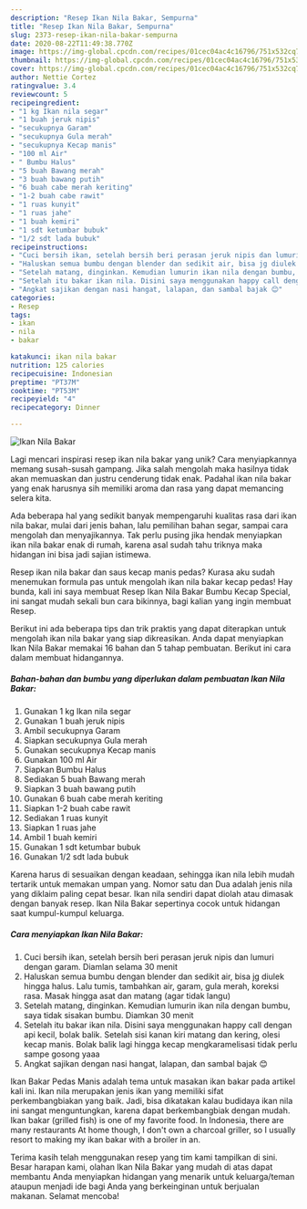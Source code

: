 ```yaml
---
description: "Resep Ikan Nila Bakar, Sempurna"
title: "Resep Ikan Nila Bakar, Sempurna"
slug: 2373-resep-ikan-nila-bakar-sempurna
date: 2020-08-22T11:49:38.770Z
image: https://img-global.cpcdn.com/recipes/01cec04ac4c16796/751x532cq70/ikan-nila-bakar-foto-resep-utama.jpg
thumbnail: https://img-global.cpcdn.com/recipes/01cec04ac4c16796/751x532cq70/ikan-nila-bakar-foto-resep-utama.jpg
cover: https://img-global.cpcdn.com/recipes/01cec04ac4c16796/751x532cq70/ikan-nila-bakar-foto-resep-utama.jpg
author: Nettie Cortez
ratingvalue: 3.4
reviewcount: 5
recipeingredient:
- "1 kg Ikan nila segar"
- "1 buah jeruk nipis"
- "secukupnya Garam"
- "secukupnya Gula merah"
- "secukupnya Kecap manis"
- "100 ml Air"
- " Bumbu Halus"
- "5 buah Bawang merah"
- "3 buah bawang putih"
- "6 buah cabe merah keriting"
- "1-2 buah cabe rawit"
- "1 ruas kunyit"
- "1 ruas jahe"
- "1 buah kemiri"
- "1 sdt ketumbar bubuk"
- "1/2 sdt lada bubuk"
recipeinstructions:
- "Cuci bersih ikan, setelah bersih beri perasan jeruk nipis dan lumuri dengan garam. Diamlan selama 30 menit"
- "Haluskan semua bumbu dengan blender dan sedikit air, bisa jg diulek hingga halus. Lalu tumis, tambahkan air, garam, gula merah, koreksi rasa. Masak hingga asat dan matang (agar tidak langu)"
- "Setelah matang, dinginkan. Kemudian lumurin ikan nila dengan bumbu, saya tidak sisakan bumbu. Diamkan 30 menit"
- "Setelah itu bakar ikan nila. Disini saya menggunakan happy call dengan api kecil, bolak balik. Setelah sisi kanan kiri matang dan kering, olesi kecap manis. Bolak balik lagi hingga kecap mengkaramelisasi tidak perlu sampe gosong yaaa"
- "Angkat sajikan dengan nasi hangat, lalapan, dan sambal bajak 😊"
categories:
- Resep
tags:
- ikan
- nila
- bakar

katakunci: ikan nila bakar 
nutrition: 125 calories
recipecuisine: Indonesian
preptime: "PT37M"
cooktime: "PT53M"
recipeyield: "4"
recipecategory: Dinner

---
```



![Ikan Nila Bakar](https://img-global.cpcdn.com/recipes/01cec04ac4c16796/751x532cq70/ikan-nila-bakar-foto-resep-utama.jpg)

Lagi mencari inspirasi resep ikan nila bakar yang unik? Cara menyiapkannya memang susah-susah gampang. Jika salah mengolah maka hasilnya tidak akan memuaskan dan justru cenderung tidak enak. Padahal ikan nila bakar yang enak harusnya sih memiliki aroma dan rasa yang dapat memancing selera kita.

Ada beberapa hal yang sedikit banyak mempengaruhi kualitas rasa dari ikan nila bakar, mulai dari jenis bahan, lalu pemilihan bahan segar, sampai cara mengolah dan menyajikannya. Tak perlu pusing jika hendak menyiapkan ikan nila bakar enak di rumah, karena asal sudah tahu triknya maka hidangan ini bisa jadi sajian istimewa.

Resep ikan nila bakar dan saus kecap manis pedas? Kurasa aku sudah menemukan formula pas untuk mengolah ikan nila bakar kecap pedas! Hay bunda, kali ini saya membuat Resep Ikan Nila Bakar Bumbu Kecap Special, ini sangat mudah sekali bun cara bikinnya, bagi kalian yang ingin membuat Resep.


Berikut ini ada beberapa tips dan trik praktis yang dapat diterapkan untuk mengolah ikan nila bakar yang siap dikreasikan. Anda dapat menyiapkan Ikan Nila Bakar memakai 16 bahan dan 5 tahap pembuatan. Berikut ini cara dalam membuat hidangannya.

<!--inarticleads1-->

##### Bahan-bahan dan bumbu yang diperlukan dalam pembuatan Ikan Nila Bakar:

1. Gunakan 1 kg Ikan nila segar
1. Gunakan 1 buah jeruk nipis
1. Ambil secukupnya Garam
1. Siapkan secukupnya Gula merah
1. Gunakan secukupnya Kecap manis
1. Gunakan 100 ml Air
1. Siapkan  Bumbu Halus
1. Sediakan 5 buah Bawang merah
1. Siapkan 3 buah bawang putih
1. Gunakan 6 buah cabe merah keriting
1. Siapkan 1-2 buah cabe rawit
1. Sediakan 1 ruas kunyit
1. Siapkan 1 ruas jahe
1. Ambil 1 buah kemiri
1. Gunakan 1 sdt ketumbar bubuk
1. Gunakan 1/2 sdt lada bubuk


Karena harus di sesuaikan dengan keadaan, sehingga ikan nila lebih mudah tertarik untuk memakan umpan yang. Nomor satu dan Dua adalah jenis nila yang diklaim paling cepat besar. Ikan nila sendiri dapat diolah atau dimasak dengan banyak resep. Ikan Nila Bakar sepertinya cocok untuk hidangan saat kumpul-kumpul keluarga. 

<!--inarticleads2-->

##### Cara menyiapkan Ikan Nila Bakar:

1. Cuci bersih ikan, setelah bersih beri perasan jeruk nipis dan lumuri dengan garam. Diamlan selama 30 menit
1. Haluskan semua bumbu dengan blender dan sedikit air, bisa jg diulek hingga halus. Lalu tumis, tambahkan air, garam, gula merah, koreksi rasa. Masak hingga asat dan matang (agar tidak langu)
1. Setelah matang, dinginkan. Kemudian lumurin ikan nila dengan bumbu, saya tidak sisakan bumbu. Diamkan 30 menit
1. Setelah itu bakar ikan nila. Disini saya menggunakan happy call dengan api kecil, bolak balik. Setelah sisi kanan kiri matang dan kering, olesi kecap manis. Bolak balik lagi hingga kecap mengkaramelisasi tidak perlu sampe gosong yaaa
1. Angkat sajikan dengan nasi hangat, lalapan, dan sambal bajak 😊


Ikan Bakar Pedas Manis adalah tema untuk masakan ikan bakar pada artikel kali ini. Ikan nila merupakan jenis ikan yang memiliki sifat perkembangbiakan yang baik. Jadi, bisa dikatakan kalau budidaya ikan nila ini sangat menguntungkan, karena dapat berkembangbiak dengan mudah. Ikan bakar (grilled fish) is one of my favorite food. In Indonesia, there are many restaurants At home though, I don&#39;t own a charcoal griller, so I usually resort to making my ikan bakar with a broiler in an. 

Terima kasih telah menggunakan resep yang tim kami tampilkan di sini. Besar harapan kami, olahan Ikan Nila Bakar yang mudah di atas dapat membantu Anda menyiapkan hidangan yang menarik untuk keluarga/teman ataupun menjadi ide bagi Anda yang berkeinginan untuk berjualan makanan. Selamat mencoba!
